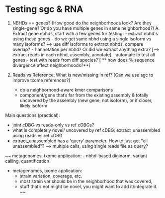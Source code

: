 # Testing sgc & RNA


    
1. NBHDs == genes? (How good do the neighborhoods look? Are they single-gene? Or do you have multiple genes in same neighborhood?)
    A. Extract gene nbhds, start with a few genes for testing:
        - extract nbhd's using these genes
        - do we get same nbhd using a single isoform vs many isoforms?
          --> use diff isoforms to extract nbhds, compare overlap?
        - 1 annotation per nbhd? Or did we extract anything extra?
             [--> extract reads in each nbhd, assembly, annotate]
        - automate to test all genes
        - test with reads from diff species? [ ** how does % sequence divergence affect neighborhoods?**]

2. Reads vs Reference: What is new/missing in ref?
    [Can we use sgc to improve txome references?]
    - do a neighborhood-aware kmer comparisons
	- component/gene that’s far from the existing assembly & totally uncovered by the assembly (new gene, not isoform), or if closer, likely isoform


Main questions (practical):
   - joint cDBG vs reads-only vs ref cDBGs?
   -  what is completely novel/ uncovered by ref cDBG: extract_unassembled using reads vs ref cDBG
   - extract_unassembled has a 'query' parameter. How to just get "all unassembled"? --> multiple calls, using single reads file as query?

~~
 metagenomes, txome application:
    - nbhd-based diginorm, variant calling, quantification 
- metagenomes, txome application:
	- strain variation, coverage, etc.
	- most strain var should be in the neighborhood that was covered,
	- stuff that’s not might be novel, you might want to add it/integrate it.
~~

